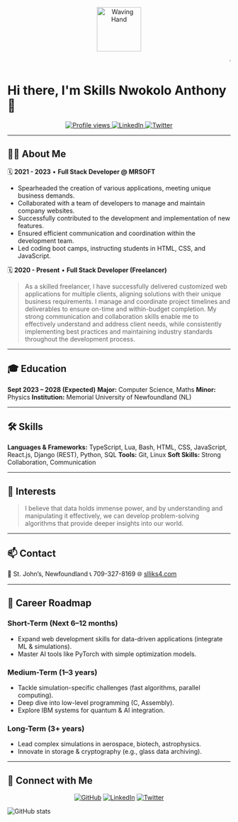 <p align="center">
  <img src="https://media.giphy.com/media/hvRJCLFzcasrR4ia7z/giphy.gif" alt="Waving Hand" width="100" />
</p>

<marquee behavior="scroll" direction="left" scrollamount="5">✨ Welcome to my GitHub Profile! ✨</marquee>

# Hi there, I'm Skills Nwokolo Anthony 👋

<p align="center">
  <a href="https://github.com/slliks4">
    <img src="https://komarev.com/ghpvc/?username=slliks4&color=blue" alt="Profile views" />
  </a>
  <a href="https://www.linkedin.com/in/slliks4">
    <img src="https://img.shields.io/badge/LinkedIn-Connect-blue?logo=linkedin" alt="LinkedIn" />
  </a>
  <a href="https://twitter.com/slliks4">
    <img src="https://img.shields.io/badge/Twitter-@slliks4-blue?logo=twitter" alt="Twitter" />
  </a>
</p>

---

## 👩‍💻 About Me

🗓 **2021 - 2023** • **Full Stack Developer @ MRSOFT**

* Spearheaded the creation of various applications, meeting unique business demands.
* Collaborated with a team of developers to manage and maintain company websites.
* Successfully contributed to the development and implementation of new features.
* Ensured efficient communication and coordination within the development team.
* Led coding boot camps, instructing students in HTML, CSS, and JavaScript.

🗓 **2020 - Present** • **Full Stack Developer (Freelancer)**

> As a skilled freelancer, I have successfully delivered customized web applications for multiple clients, aligning solutions with their unique business requirements. I manage and coordinate project timelines and deliverables to ensure on-time and within-budget completion. My strong communication and collaboration skills enable me to effectively understand and address client needs, while consistently implementing best practices and maintaining industry standards throughout the development process.

---

## 🎓 Education

**Sept 2023 – 2028 (Expected)**
**Major:** Computer Science, Maths
**Minor:** Physics
**Institution:** Memorial University of Newfoundland (NL)

---

## 🛠️ Skills

**Languages & Frameworks:** TypeScript, Lua, Bash, HTML, CSS, JavaScript, React.js, Django (REST), Python, SQL
**Tools:** Git, Linux
**Soft Skills:** Strong Collaboration, Communication

---

## 🚀 Interests

> I believe that data holds immense power, and by understanding and manipulating it effectively, we can develop problem-solving algorithms that provide deeper insights into our world.

---

## 📫 Contact

📍 St. John’s, Newfoundland
📞 709-327-8169
🌐 [slliks4.com](https://www.slliks4.com)

---

## 🎯 Career Roadmap

### Short-Term (Next 6–12 months)

* Expand web development skills for data-driven applications (integrate ML & simulations).
* Master AI tools like PyTorch with simple optimization models.

### Medium-Term (1–3 years)

* Tackle simulation-specific challenges (fast algorithms, parallel computing).
* Deep dive into low-level programming (C, Assembly).
* Explore IBM systems for quantum & AI integration.

### Long-Term (3+ years)

* Lead complex simulations in aerospace, biotech, astrophysics.
* Innovate in storage & cryptography (e.g., glass data archiving).

---

## 🔗 Connect with Me

<p align="center">
  <a href="https://github.com/slliks4"><img src="https://img.icons8.com/fluent/48/000000/github.png" alt="GitHub"/></a>
  <a href="https://www.linkedin.com/in/slliks4"><img src="https://img.icons8.com/fluent/48/000000/linkedin.png" alt="LinkedIn"/></a>
  <a href="https://twitter.com/slliks4"><img src="https://img.icons8.com/fluent/48/000000/twitter.png" alt="Twitter"/></a>
</p>

![GitHub stats](https://github-readme-stats.vercel.app/api?username=slliks4\&show_icons=true\&theme=radical)


<!--
**slliks4/slliks4** is a ✨ _special_ ✨ repository because its `README.md` (this file) appears on your GitHub profile.

Here are some ideas to get you started:

- 🔭 I’m currently working on ...
- 🌱 I’m currently learning ...
- 👯 I’m looking to collaborate on ...
- 🤔 I’m looking for help with ...
- 💬 Ask me about ...
- 📫 How to reach me: ...
- 😄 Pronouns: ...
- ⚡ Fun fact: ...
-->

